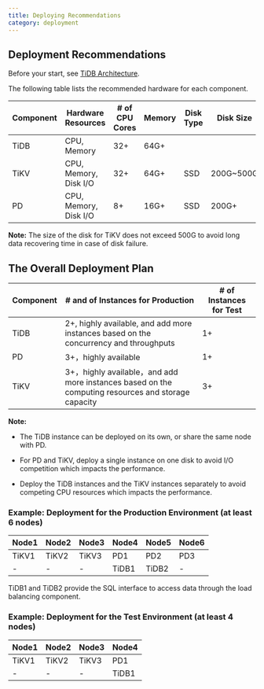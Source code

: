 ```yaml
---
title: Deploying Recommendations
category: deployment
---
```


## Deployment Recommendations

Before your start, see [TiDB Architecture](../README.md#TiDB-Architecture).

The following table lists the recommended hardware for each component.

| Component | Hardware Resources | # of CPU Cores | Memory | Disk Type | Disk  Size|
| ---- |-------| ------- | -------- | ------- | ------- | 
| TiDB | CPU, Memory | 32+ | 64G+ |  |  | 
| TiKV | CPU, Memory, Disk I/O |32+ | 64G+ | SSD | 200G~500G | 
| PD   | CPU, Memory, Disk I/O |8+ | 16G+ |  SSD | 200G+ |

**Note:** The size of the disk for TiKV does not exceed 500G to avoid long data recovering time in case of disk failure.

## The Overall Deployment Plan

| Component |# and of Instances for Production | # of Instances for Test |
| ----- | ------- | ------- |
| TiDB | 2+, highly available, and add more instances based on the concurrency and throughputs| 1+|
| PD | 3+，highly available | 1+ |
| TiKV | 3+，highly available，and add more instances based on the computing resources and storage capacity |3+|

**Note:** 

- The TiDB instance can be deployed on its own, or share the same node with PD.

- For PD and TiKV, deploy a single instance on one disk to avoid I/O competition which impacts the performance.

- Deploy the TiDB instances and the TiKV instances separately to avoid competing CPU resources which impacts the performance. 


### Example: Deployment for the Production Environment (at least 6 nodes)

|Node1|Node2|Node3|Node4|Node5|Node6|
|----|----|----|----|----|----|
|TiKV1|TiKV2|TiKV3|PD1|PD2|PD3|
|-|-|-|TiDB1|TiDB2|-|

TiDB1 and TiDB2 provide the SQL interface to access data through the load balancing component.


### Example: Deployment for the Test Environment (at least 4 nodes)

|Node1|Node2|Node3|Node4|
|----|----|----|----|
|TiKV1|TiKV2|TiKV3|PD1|
|-|-|-|TiDB1|



